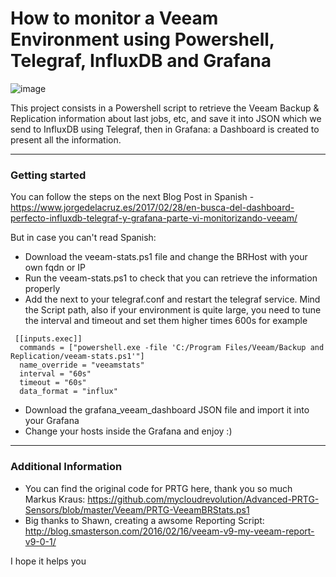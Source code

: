 How to monitor a Veeam Environment using Powershell, Telegraf, InfluxDB and Grafana
===================
![image](https://user-images.githubusercontent.com/1952721/110907698-81ec3100-8359-11eb-90d7-ef5ddbabecf7.png)

This project consists in a Powershell script to retrieve the Veeam Backup & Replication information about last jobs, etc, and save it into JSON which we send to InfluxDB using Telegraf, then in Grafana: a Dashboard is created to present all the information.

----------

### Getting started
You can follow the steps on the next Blog Post in Spanish - https://www.jorgedelacruz.es/2017/02/28/en-busca-del-dashboard-perfecto-influxdb-telegraf-y-grafana-parte-vi-monitorizando-veeam/

But in case you can't read Spanish:
* Download the veeam-stats.ps1 file and change the BRHost with your own fqdn or IP
* Run the veeam-stats.ps1 to check that you can retrieve the information properly
* Add the next to your telegraf.conf and restart the telegraf service. Mind the Script path, also if your environment is quite large, you need to tune the interval and timeout and set them higher times 600s for example
```
 [[inputs.exec]]
  commands = ["powershell.exe -file 'C:/Program Files/Veeam/Backup and Replication/veeam-stats.ps1'"]
  name_override = "veeamstats"
  interval = "60s"
  timeout = "60s"
  data_format = "influx"
```
* Download the grafana_veeam_dashboard JSON file and import it into your Grafana
* Change your hosts inside the Grafana and enjoy :)

----------

### Additional Information
* You can find the original code for PRTG here, thank you so much Markus Kraus: https://github.com/mycloudrevolution/Advanced-PRTG-Sensors/blob/master/Veeam/PRTG-VeeamBRStats.ps1
* Big thanks to Shawn, creating a awsome Reporting Script: http://blog.smasterson.com/2016/02/16/veeam-v9-my-veeam-report-v9-0-1/

I hope it helps you
